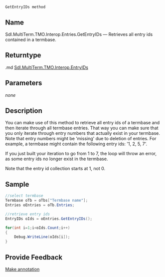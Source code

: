 

# 
    GetEntryIDs method




## Name

Sdl.MultiTerm.TMO.Interop.Entries.GetEntryIDs —          Retrieves all entry ids contained in a termbase.



## Returntype
.md
[Sdl.MultiTerm.TMO.Interop.EntryIDs](Sdl.MultiTerm.TMO.Interop.EntryIDs.md)



## Parameters
*none*


## Description



You can make use of this method to retrieve all entry ids of a termbase and then iterate through all termbase entries. That way you can make sure that you only iterate through entry numbers that actually exist in your termbase. Note that entry numbers might be 'missing' due to deletion of entries. For example, a termbase might contain the following entry ids: '1, 2, 5, 7'.

If you just built your iteration to go from 1 to 7, the loop will throw an error, as some entry ids no longer exist in the termbase.

Note that the entry id collection starts at 1, not 0.



## Sample


```cs
//select termbase
Termbase oTb = oTbs["Termbase name"];
Entries oEntries = oTb.Entries;

//retrieve entry ids 
EntryIDs oIds = oEntries.GetEntryIDs();

for(int i=1;i<oIds.Count;i++)
{
   	Debug.WriteLine(oIds[i]);
}
```



## Provide Feedback

[Make annotation](mailto:sdk-feedback@sdl.com&amp;subject=Reference%20for%20Sdl.MultiTerm.TMO.Interop.Entries.GetEntryIDs)

